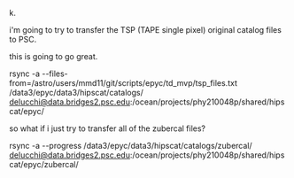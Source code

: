 k.

i'm going to try to transfer the TSP (TAPE single pixel) original catalog files to PSC. 

this is going to go great.

rsync -a --files-from=/astro/users/mmd11/git/scripts/epyc/td_mvp/tsp_files.txt /data3/epyc/data3/hipscat/catalogs/ delucchi@data.bridges2.psc.edu:/ocean/projects/phy210048p/shared/hipscat/epyc/

so what if i just try to transfer all of the zubercal files?

rsync -a --progress /data3/epyc/data3/hipscat/catalogs/zubercal/ delucchi@data.bridges2.psc.edu:/ocean/projects/phy210048p/shared/hipscat/epyc/zubercal/
